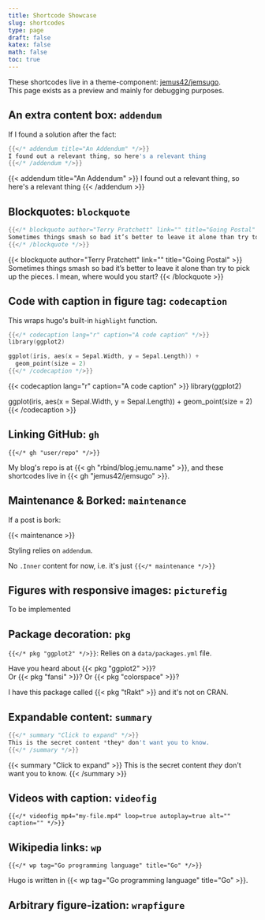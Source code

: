 ```yaml
---
title: Shortcode Showcase
slug: shortcodes
type: page
draft: false
katex: false
math: false
toc: true
---
```


These shortcodes live in a theme-component: [jemus42/jemsugo](https://github.com/jemus42/jemsugo).  
This page exists as a preview and mainly for debugging purposes.

## An extra content box: `addendum`

If I found a solution after the fact:

```go
{{</* addendum title="An Addendum" */>}}
I found out a relevant thing, so here's a relevant thing
{{</* /addendum */>}}
```

{{< addendum title="An Addendum" >}}
I found out a relevant thing, so here's a relevant thing
{{< /addendum >}}

## Blockquotes: `blockquote`

```go
{{</* blockquote author="Terry Pratchett" link="" title="Going Postal" */>}}
Sometimes things smash so bad it’s better to leave it alone than try to pick up the pieces. I mean, where would you start?
{{</* /blockquote */>}}
```

{{< blockquote author="Terry Pratchett" link="" title="Going Postal" >}}
Sometimes things smash so bad it’s better to leave it alone than try to pick up the pieces. I mean, where would you start?
{{< /blockquote >}}

## Code with caption in figure tag: `codecaption`

This wraps hugo's built-in `highlight` function.

```go
{{</* codecaption lang="r" caption="A code caption" */>}}
library(ggplot2)

ggplot(iris, aes(x = Sepal.Width, y = Sepal.Length)) +
  geom_point(size = 2)
{{</* /codecaption */>}}
```

{{< codecaption lang="r" caption="A code caption" >}}
library(ggplot2)

ggplot(iris, aes(x = Sepal.Width, y = Sepal.Length)) +
  geom_point(size = 2)
{{< /codecaption >}}

## Linking GitHub: `gh`

`{{</* gh "user/repo" */>}}`

My blog's repo is at {{< gh "rbind/blog.jemu.name" >}}, and these shortcodes live in {{< gh "jemus42/jemsugo" >}}.

## Maintenance & Borked: `maintenance`

If a post is bork:

{{< maintenance >}}

Styling relies on `addendum`.

No `.Inner` content for now, i.e. it's just `{{</* maintenance */>}}`

## Figures with responsive images: `picturefig`

To be implemented

## Package decoration: `pkg`

`{{</* pkg "ggplot2" */>}}`: Relies on a `data/packages.yml` file.

Have you heard about {{< pkg "ggplot2" >}}?  
Or {{< pkg "fansi" >}}? Or {{< pkg "colorspace" >}}?

I have this package called {{< pkg "tRakt" >}} and it's not on CRAN.

## Expandable content: `summary`

```go
{{</* summary "Click to expand" */>}}
This is the secret content *they* don't want you to know.
{{</* /summary */>}}
```

{{< summary "Click to expand" >}}
This is the secret content *they* don't want you to know.
{{< /summary >}}

## Videos with caption: `videofig`

`{{</* videofig mp4="my-file.mp4" loop=true autoplay=true alt="" caption="" */>}}`

## Wikipedia links: `wp`

`{{</* wp tag="Go programming language" title="Go" */>}}`

Hugo is written in {{< wp tag="Go programming language" title="Go" >}}.

## Arbitrary figure-ization: `wrapfigure`
